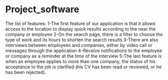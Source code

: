 # Project_software




The list of features:
1-The first feature of our application is that it allows access to the location to display quick results according to the near the company or employee
2-On the search page, there is a filter to choose the type of work and its hours to shorten the search results
3-There are also interviews between employees and companies, either by video call or messages through the application
4-Receive notifications to the employee or company as a reminder at the time of the interview
5-The last feature is when an employee applies to more than one company, the status of his acceptance to the job is clarified (his CV has been read or reviewed, or he has been rejected).

